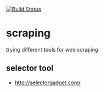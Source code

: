 [![Build Status](https://travis-ci.org/brownman/scraping.svg?branch=develop)](https://travis-ci.org/brownman/scraping)



  
  
  
  
  


 
 
 


scraping
=========
trying different tools for web scraping

selector tool
----
- http://selectorgadget.com/
